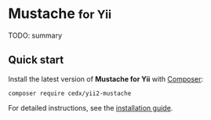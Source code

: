 # Mustache <small>for Yii</small>

TODO: summary

## Quick start
Install the latest version of **Mustache for Yii** with [Composer](https://getcomposer.org):

```shell
composer require cedx/yii2-mustache
```

For detailed instructions, see the [installation guide](installation.md).
